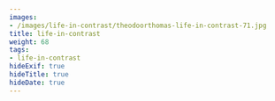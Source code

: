 ```yaml
---
images:
- /images/life-in-contrast/theodoorthomas-life-in-contrast-71.jpg
title: life-in-contrast
weight: 68
tags:
- life-in-contrast
hideExif: true
hideTitle: true
hideDate: true
---
```

